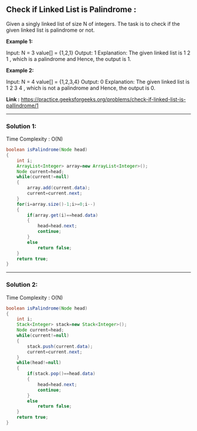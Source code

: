 ## Check if Linked List is Palindrome :
Given a singly linked list of size N of integers. The task is to check if the given linked list is palindrome or not.

**Example 1:**

Input:
N = 3
value[] = {1,2,1}
Output: 1
Explanation: The given linked list is 1 2 1 , which is a palindrome and Hence, the output is 1.

**Example 2:**

Input:
N = 4
value[] = {1,2,3,4}
Output: 0
Explanation: The given linked list is 1 2 3 4 , which is not a palindrome and Hence, the output is 0.

**Link :** https://practice.geeksforgeeks.org/problems/check-if-linked-list-is-pallindrome/1


---------------------------------------------------------------------------------------------------------------------------------------------------------


### Solution 1:

Time Complexity : O(N)


```java
boolean isPalindrome(Node head) 
{
    int i;
    ArrayList<Integer> array=new ArrayList<Integer>();
    Node current=head;
    while(current!=null)
    {
        array.add(current.data);
        current=current.next;
    }
    for(i=array.size()-1;i>=0;i--)
    {
        if(array.get(i)==head.data)
        {
            head=head.next;
            continue;
        }
        else
            return false;
    }
    return true;
}
```

---------------------------------------------------------------------------------------------------------------------------------------------------------


### Solution 2:

Time Complexity : O(N)


```java
boolean isPalindrome(Node head) 
{
    int i;
    Stack<Integer> stack=new Stack<Integer>();
    Node current=head;
    while(current!=null)
    {
        stack.push(current.data);
        current=current.next;
    }
    while(head!=null)
    {
        if(stack.pop()==head.data)
        {
            head=head.next;
            continue;
        }
        else
            return false;
    }
    return true;
}
```




